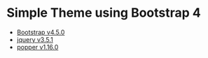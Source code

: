 # Simple Theme using Bootstrap 4 
  
* [Bootstrap v4.5.0](http://getbootstrap.com)
* [jquery    v3.5.1](https://code.jquery.com)
* [popper    v1.16.0](https://popper.js.org)
